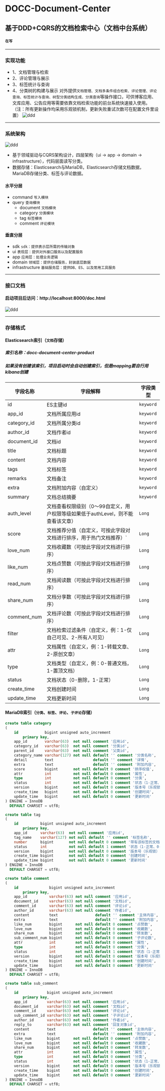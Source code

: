 # DOCC-Document-Center
## 基于DDD+CQRS的文档检索中心（文档中台系统）
#### `在写`

***

### 实现功能
* 1、文档管理与检索
* 2、评论管理与展示
* 3、标签统计与查询
* 4、分类树的构建与展示
对外提供`文档管理、文档多条件组合检索、评论管理、评论查询、标签统计与查询、树型分类结构生成、分类查询`等操作接口，可供博客应用、文库应用、公告应用等需要依靠文档检索功能的前台系统快速接入使用。
（注：所有更新操作均采用乐观锁机制，更新失败重试次数可在配置文件里设置）
![ddd](./img/ddoc.png)

***
### 系统架构

![ddd](./img/ddd.png)

* 基于领域驱动与CQRS架构设计，四层架构（ui -> app -> domain -> infrastructure），代码层面读写分类。
* 数据存储：Elasticsearch与MariaDB，Elasticsearch存储文档数据，MariaDB存储分类、标签与评论数据。

#### 水平分层
* command `写入模块`
* query `查询模块`
  * document `文档模块`
  * category `分类模块`
  * tag `标签模块`
  * comment `评论模块`

#### 垂直分层
* sdk `sdk：提供表示层所需的传输对象`
* ui `表现层：提供对外接口服务以及配置服务`
* app `应用层：处理业务逻辑`
* domain `领域层：提供仓储服务，封装底层数据`
* infrastructure `基础服务层：提供DB、ES、以及常用工具服务`

***

### 接口文档
#### 启动项目后访问：http://localhost:8000/doc.html

![ddd](./img/swagger.png)

***

### 存储格式
#### Elasticsearch索引（`文档`存储）
##### 索引名称：docc-document-center-product
##### 如果没有创建该索引，项目启动时会自动创建索引，但是mapping要自行用kibana创建

| 字段名称        | 字段解释                                           | 字段类型      |
|-------------|------------------------------------------------|-----------|
| id          | ES主键id                                         | `keyword` |
| app_id      | 文档所属应用id                                       | `keyword` |
| category_id | 文档所属分类id                                       | `keyword` |
| author_id   | 文档作者id                                         | `keyword` |
| document_id | 文档id                                           | `keyword` |
| title       | 文档标题                                           | `keyword` |
| content     | 文档内容                                           | `keyword` |
| tags        | 文档标签                                           | `keyword` |
| remarks     | 文档备注                                           | `keyword` |
| extra       | 文档附加内容（自定义）                                    | `keyword` |
| summary     | 文档总结摘要                                         | `keyword` |
| auth_level  | 文档查看权限级别（0～99自定义，用户权限等级如果低于authLevel，则不能查看该文章） | `Long`    |
| score       | 文档推荐分值（自定义，可按此字段对文档进行排序，用于热门文档推荐）`             | `Long`    |
| love_num    | 文档收藏数（可按此字段对文档进行排序）                            | `Long`    |
| like_num    | 文档点赞数（可按此字段对文档进行排序）                            | `Long`    |
| read_num    | 文档阅读数（可按此字段对文档进行排序）                            | `Long`    |
| share_num   | 文档分享数（可按此字段对文档进行排序）                            | `Long`    |
| comment_num | 文档评论数（可按此字段对文档进行排序）                            | `Long`    |
| filter      | 文档检索过滤条件（自定义，例：1-仅自己可见、2-所有人可见）                | `Long`    |
| attr        | 文档属性（自定义，例：1-转载文章、2-原创文章）                      | `Long`    |
| type        | 文档类型（自定义，例：0-普通文档，1-置顶文档）                      | `Long`    |
| status      | 文档状态（0-删除，1-正常）                                | `Long`    |
| create_time | 文档创建时间                                         | `Long`    |
| update_time | 文档更新时间                                         | `Long`    |

#### MariaDB索引（`分类`、`标签`、`评论`、`子评论`存储）
```sql
create table category
(
    id            bigint unsigned auto_increment
        primary key,
    app_id        varchar(63)  not null comment '应用id',
    category_id   varchar(63)  not null comment '分类id',
    parent_id     varchar(63)  not null comment '父类id',
    category_name varchar(127) not null default '' comment '分类名称',
    detail        text                  default '' comment '详情',
    extra         text                  default '' comment '附加内容',
    score         bigint       not null default 0 comment '排序权值',
    attr          int          not null default 0 comment '属性',
    type          int          not null default 0 comment '分类',
    status        int          not null default 1 comment '状态（1-正常、0-删除）',
    version       bigint       not null default 0 comment '版本号（乐观锁）',
    create_time   bigint       not null default 0 comment '创建时间',
    update_time   bigint       not null default 0 comment '更新时间'
) ENGINE = InnoDB
  DEFAULT CHARSET = utf8;

create table tag
(
    id          bigint unsigned auto_increment
        primary key,
    app_id      varchar(63)  not null comment '应用id',
    tag_name    varchar(127) not null default '' comment '标签名称',
    number      bigint       not null default 0 comment '带有该标签的文档数量',
    status      int          not null default 1 comment '状态（1-正常、0-删除）',
    version     bigint       not null default 0 comment '版本号（乐观锁）',
    create_time bigint       not null default 0 comment '创建时间',
    update_time bigint       not null default 0 comment '更新时间'
) ENGINE = InnoDB
  DEFAULT CHARSET = utf8;

create table comment
(
    id              bigint unsigned auto_increment
        primary key,
    app_id          varchar(63) not null comment '应用id',
    document_id     varchar(63) not null comment '文档id',
    comment_id      varchar(63) not null comment '评论id',
    author_id       varchar(63) not null comment '作者id',
    content         text                 default '' comment '主体内容',
    extra           text                 default '' comment '附加内容',
    like_num        bigint      not null default 0 comment '点赞数',
    love_num        bigint      not null default 0 comment '收藏数',
    share_num       bigint      not null default 0 comment '转发数',
    sub_comment_num bigint      not null default 0 comment '子评论数',
    attr            int         not null default 0 comment '属性',
    type            int         not null default 0 comment '分类',
    status          int         not null default 1 comment '状态（1-正常、0-删除）',
    version         bigint      not null default 0 comment '版本号（乐观锁）',
    create_time     bigint      not null default 0 comment '创建时间',
    update_time     bigint      not null default 0 comment '更新时间'
) ENGINE = InnoDB
  DEFAULT CHARSET = utf8;

create table sub_comment
(
    id             bigint unsigned auto_increment
        primary key,
    app_id         varchar(63) not null comment '应用id',
    document_id    varchar(63) not null comment '文档id',
    comment_id     varchar(63) not null comment '评论id',
    sub_comment_id varchar(63) not null comment '子评论id',
    author_id      varchar(63) not null comment '作者id',
    reply_to       varchar(63) not null comment '回复对象id',
    content        text                 default '' comment '主体内容',
    extra          text                 default '' comment '附加内容',
    like_num       bigint      not null default 0 comment '点赞数',
    love_num       bigint      not null default 0 comment '收藏数',
    share_num      bigint      not null default 0 comment '转发数',
    attr           int         not null default 0 comment '属性',
    type           int         not null default 0 comment '分类',
    status         int         not null default 1 comment '状态（1-正常、0-删除）',
    version        bigint      not null default 0 comment '版本号（乐观锁）',
    create_time    bigint      not null default 0 comment '创建时间',
    update_time    bigint      not null default 0 comment '更新时间'
) ENGINE = InnoDB
  DEFAULT CHARSET = utf8;
```